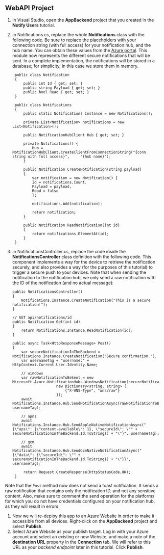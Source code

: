 ## WebAPI Project
1. In Visual Studio, open the **AppBackend** project that you created in the **Notify Users** tutorial.
2. In Notifications.cs, replace the whole **Notifications** class with the following code. Be sure to replace the placeholders with your connection string (with full access) for your notification hub, and the hub name. You can obtain these values from the [Azure portal](http://portal.azure.com). This module now represents the different secure notifications that will be sent. In a complete implementation, the notifications will be stored in a database; for simplicity, in this case we store them in memory.
   
        public class Notification
        {
            public int Id { get; set; }
            public string Payload { get; set; }
            public bool Read { get; set; }
        }

        public class Notifications
        {
            public static Notifications Instance = new Notifications();

            private List<Notification> notifications = new List<Notification>();

            public NotificationHubClient Hub { get; set; }

            private Notifications() {
                Hub = NotificationHubClient.CreateClientFromConnectionString("{conn string with full access}",     "{hub name}");
            }

            public Notification CreateNotification(string payload)
            {
                var notification = new Notification() {
                Id = notifications.Count,
                Payload = payload,
                Read = false
                };

                notifications.Add(notification);

                return notification;
            }

            public Notification ReadNotification(int id)
            {
                return notifications.ElementAt(id);
            }
        }

1. In NotificationsController.cs, replace the code inside the **NotificationsController** class definition with the following code. This component implements a way for the device to retrieve the notification securely, and also provides a way (for the purposes of this tutorial) to trigger a secure push to your devices. Note that when sending the notification to the notification hub, we only send a raw notification with the ID of the notification (and no actual message):
   
       public NotificationsController()
       {
           Notifications.Instance.CreateNotification("This is a secure notification!");
       }
   
       // GET api/notifications/id
       public Notification Get(int id)
       {
           return Notifications.Instance.ReadNotification(id);
       }
   
       public async Task<HttpResponseMessage> Post()
       {
           var secureNotificationInTheBackend = Notifications.Instance.CreateNotification("Secure confirmation.");
           var usernameTag = "username:" + HttpContext.Current.User.Identity.Name;
   
           // windows
           var rawNotificationToBeSent = new Microsoft.Azure.NotificationHubs.WindowsNotification(secureNotificationInTheBackend.Id.ToString(),
                           new Dictionary<string, string> {
                               {"X-WNS-Type", "wns/raw"}
                           });
           await Notifications.Instance.Hub.SendNotificationAsync(rawNotificationToBeSent, usernameTag);
   
           // apns
           await Notifications.Instance.Hub.SendAppleNativeNotificationAsync("{\"aps\": {\"content-available\": 1}, \"secureId\": \"" + secureNotificationInTheBackend.Id.ToString() + "\"}", usernameTag);
   
           // gcm
           await Notifications.Instance.Hub.SendGcmNativeNotificationAsync("{\"data\": {\"secureId\": \"" + secureNotificationInTheBackend.Id.ToString() + "\"}}", usernameTag);

            return Request.CreateResponse(HttpStatusCode.OK);
        }


Note that the `Post` method now does not send a toast notification. It sends a raw notification that contains only the notification ID, and not any sensitive content. Also, make sure to comment the send operation for the platforms for which you do not have credentials configured on your notification hub, as they will result in errors.

1. Now we will re-deploy this app to an Azure Website in order to make it accessible from all devices. Right-click on the **AppBackend** project and select **Publish**.
2. Select Azure Website as your publish target. Log in with your Azure account and select an existing or new Website, and make a note of the **destination URL** property in the **Connection** tab. We will refer to this URL as your *backend endpoint* later in this tutorial. Click **Publish**.

